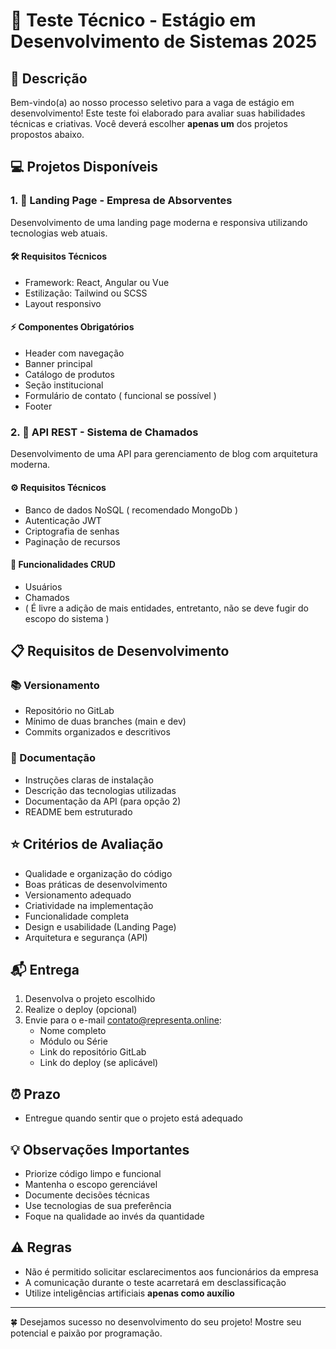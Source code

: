 # 🎯 Teste Técnico - Estágio em Desenvolvimento de Sistemas 2025

## 📝 Descrição
Bem-vindo(a) ao nosso processo seletivo para a vaga de estágio em desenvolvimento! Este teste foi elaborado para avaliar suas habilidades técnicas e criativas. Você deverá escolher **apenas um** dos projetos propostos abaixo.

## 💻 Projetos Disponíveis

### 1. 🎨 Landing Page - Empresa de Absorventes
Desenvolvimento de uma landing page moderna e responsiva utilizando tecnologias web atuais.

#### 🛠️ Requisitos Técnicos
- Framework: React, Angular ou Vue
- Estilização: Tailwind ou SCSS
- Layout responsivo

#### ⚡ Componentes Obrigatórios
- Header com navegação
- Banner principal
- Catálogo de produtos
- Seção institucional
- Formulário de contato ( funcional se possível ) 
- Footer

### 2. 🔧 API REST - Sistema de Chamados
Desenvolvimento de uma API para gerenciamento de blog com arquitetura moderna.

#### ⚙️ Requisitos Técnicos
- Banco de dados NoSQL ( recomendado MongoDb )
- Autenticação JWT
- Criptografia de senhas
- Paginação de recursos

#### 🔄 Funcionalidades CRUD
- Usuários
- Chamados
- ( É livre a adição de mais entidades, entretanto, não se deve fugir do escopo do sistema )

## 📋 Requisitos de Desenvolvimento

### 📚 Versionamento
- Repositório no GitLab
- Mínimo de duas branches (main e dev)
- Commits organizados e descritivos

### 📖 Documentação
- Instruções claras de instalação
- Descrição das tecnologias utilizadas
- Documentação da API (para opção 2)
- README bem estruturado

## ⭐ Critérios de Avaliação
- Qualidade e organização do código
- Boas práticas de desenvolvimento
- Versionamento adequado
- Criatividade na implementação
- Funcionalidade completa
- Design e usabilidade (Landing Page)
- Arquitetura e segurança (API)

## 📬 Entrega
1. Desenvolva o projeto escolhido
2. Realize o deploy (opcional)
3. Envie para o e-mail contato@representa.online:
   - Nome completo
   - Módulo ou Série
   - Link do repositório GitLab
   - Link do deploy (se aplicável)

## ⏰ Prazo
- Entregue quando sentir que o projeto está adequado

## 💡 Observações Importantes
- Priorize código limpo e funcional
- Mantenha o escopo gerenciável
- Documente decisões técnicas
- Use tecnologias de sua preferência
- Foque na qualidade ao invés da quantidade

## ⚠️ Regras
- Não é permitido solicitar esclarecimentos aos funcionários da empresa
- A comunicação durante o teste acarretará em desclassificação
- Utilize inteligências artificiais **apenas como auxílio**

---

🍀 Desejamos sucesso no desenvolvimento do seu projeto! Mostre seu potencial e paixão por programação.
